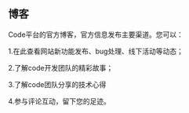 ## 博客

Code平台的官方博客，官方信息发布主要渠道。您可以：


1.在此查看网站新功能发布、bug处理、线下活动等动态；

2.了解code开发团队的精彩故事；

3.了解code团队分享的技术心得

4.参与评论互动，留下您的足迹。